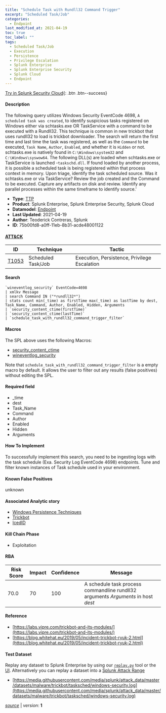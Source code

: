 ```yaml
---
title: "Schedule Task with Rundll32 Command Trigger"
excerpt: "Scheduled Task/Job"
categories:
  - Endpoint
last_modified_at: 2021-04-19
toc: true
toc_label: ""
tags:
  - Scheduled Task/Job
  - Execution
  - Persistence
  - Privilege Escalation
  - Splunk Enterprise
  - Splunk Enterprise Security
  - Splunk Cloud
  - Endpoint
---
```




[Try in Splunk Security Cloud](https://www.splunk.com/en_us/cyber-security.html){: .btn .btn--success}

#### Description

The following query utilizes Windows Security EventCode 4698, `A scheduled task was created`, to identify suspicious tasks registered on Windows either via schtasks.exe OR TaskService with a command to be executed with a Rundll32. This technique is common in new trickbot that uses rundll32 to load is trickbot downloader. The search will return the first time and last time the task was registered, as well as the `Command` to be executed, `Task Name`, `Author`, `Enabled`, and whether it is `Hidden` or not. schtasks.exe is natively found in `C:\Windows\system32` and `C:\Windows\syswow64`. The following DLL(s) are loaded when schtasks.exe or TaskService is launched -`taskschd.dll`. If found loaded by another process, it is possible a scheduled task is being registered within that process context in memory. Upon triage, identify the task scheduled source. Was it schtasks.exe or via TaskService? Review the job created and the Command to be executed. Capture any artifacts on disk and review. Identify any parallel processes within the same timeframe to identify source.&#39;

- **Type**: [TTP](https://github.com/splunk/security_content/wiki/Detection-Analytic-Types)
- **Product**: Splunk Enterprise, Splunk Enterprise Security, Splunk Cloud
- **Datamodel**: [Endpoint](https://docs.splunk.com/Documentation/CIM/latest/User/Endpoint)
- **Last Updated**: 2021-04-19
- **Author**: Teoderick Contreras, Splunk
- **ID**: 75b00fd8-a0ff-11eb-8b31-acde48001122


#### [ATT&CK](https://attack.mitre.org/)

| ID             | Technique        |  Tactic             |
| -------------- | ---------------- |-------------------- |
| [T1053](https://attack.mitre.org/techniques/T1053/) | Scheduled Task/Job | Execution, Persistence, Privilege Escalation |

#### Search

```
`wineventlog_security` EventCode=4698 
| xmlkv Message 
| search Command IN ("*rundll32*") 
| stats count min(_time) as firstTime max(_time) as lastTime by dest, Task_Name, Command, Author, Enabled, Hidden, Arguments 
| `security_content_ctime(firstTime)` 
| `security_content_ctime(lastTime)` 
| `schedule_task_with_rundll32_command_trigger_filter`
```

#### Macros
The SPL above uses the following Macros:
* [security_content_ctime](https://github.com/splunk/security_content/blob/develop/macros/security_content_ctime.yml)
* [wineventlog_security](https://github.com/splunk/security_content/blob/develop/macros/wineventlog_security.yml)

Note that `schedule_task_with_rundll32_command_trigger_filter` is a empty macro by default. It allows the user to filter out any results (false positives) without editing the SPL.

#### Required field
* _time
* dest
* Task_Name
* Command
* Author
* Enabled
* Hidden
* Arguments


#### How To Implement
To successfully implement this search, you need to be ingesting logs with the task schedule (Exa. Security Log EventCode 4698) endpoints. Tune and filter known instances of Task schedule used in your environment.

#### Known False Positives
unknown

#### Associated Analytic story
* [Windows Persistence Techniques](/stories/windows_persistence_techniques)
* [Trickbot](/stories/trickbot)
* [IcedID](/stories/icedid)


#### Kill Chain Phase
* Exploitation



#### RBA

| Risk Score  | Impact      | Confidence   | Message      |
| ----------- | ----------- |--------------|--------------|
| 70.0 | 70 | 100 | A schedule task process commandline rundll32 arguments $Arguments$ in host $dest$ |




#### Reference

* [https://labs.vipre.com/trickbot-and-its-modules/](https://labs.vipre.com/trickbot-and-its-modules/)
* [https://blog.whitehat.eu/2019/05/incident-trickbot-ryuk-2.html](https://blog.whitehat.eu/2019/05/incident-trickbot-ryuk-2.html)



#### Test Dataset
Replay any dataset to Splunk Enterprise by using our [`replay.py`](https://github.com/splunk/attack_data#using-replaypy) tool or the [UI](https://github.com/splunk/attack_data#using-ui).
Alternatively you can replay a dataset into a [Splunk Attack Range](https://github.com/splunk/attack_range#replay-dumps-into-attack-range-splunk-server)

* [https://media.githubusercontent.com/media/splunk/attack_data/master/datasets/malware/trickbot/tasksched/windows-security.log](https://media.githubusercontent.com/media/splunk/attack_data/master/datasets/malware/trickbot/tasksched/windows-security.log)



[*source*](https://github.com/splunk/security_content/tree/develop/detections/endpoint/schedule_task_with_rundll32_command_trigger.yml) \| *version*: **1**